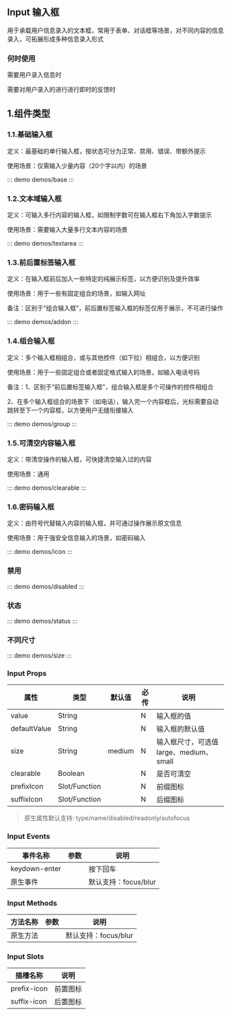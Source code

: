 ## Input 输入框

用于承载用户信息录入的文本框，常用于表单、对话框等场景，对不同内容的信息录入，可拓展形成多种信息录入形式

### 何时使用
需要用户录入信息时

需要对用户录入的进行进行即时的反馈时

## 1.组件类型
### 1.1.基础输入框
定义：最基础的单行输入框，按状态可分为正常、禁用、错误、带额外提示

使用场景：仅需输入少量内容（20个字以内）的场景

::: demo demos/base
:::

### 1.2.文本域输入框
定义：可输入多行内容的输入框，如限制字数可在输入框右下角加入字数提示

使用场景：需要输入大量多行文本内容的场景

::: demo demos/textarea
:::

### 1.3.前后置标签输入框
定义：在输入框前后加入一些特定的纯展示标签，以方便识别及提升效率

使用场景：用于一些有固定组合的场景，如输入网址

备注：区别于“组合输入框”，前后置标签输入框的标签仅用于展示，不可进行操作

::: demo demos/addon
:::

### 1.4.组合输入框
定义：多个输入框相组合，或与其他控件（如下拉）相组合，以方便识别

使用场景：用于一些固定组合或者固定格式输入的场景，如输入电话号码

备注：1、区别于“前后置标签输入框”，组合输入框是多个可操作的控件相组合

2、在多个输入框组合的场景下（如电话），输入完一个内容框后，光标需要自动跳转至下一个内容框，以方便用户无缝衔接输入

::: demo demos/group
:::

### 1.5.可清空内容输入框
定义：带清空操作的输入框，可快捷清空输入过的内容

使用场景：通用

::: demo demos/clearable
:::

### 1.6.密码输入框
定义：由符号代替输入内容的输入框，并可通过操作展示原文信息

使用场景：用于强安全信息输入的场景，如密码输入

::: demo demos/icon
:::

### 禁用
::: demo demos/disabled 
:::

### 状态
::: demo demos/status 
:::

### 不同尺寸
::: demo demos/size 
:::

### Input Props
| 属性 | 类型 | 默认值 | 必传 | 说明 |
|-----|-----|-----|-----|-----|
|value|String| |N|输入框的值
|defaultValue|String| |N|输入框的默认值
|size|String| medium | N | 输入框尺寸，可选值large、medium、small
|clearable|Boolean| |N|是否可清空
|prefixIcon|Slot/Function| |N|前缀图标
|suffixIcon|Slot/Function| |N|后缀图标

>原生属性默认支持: type/name/disabled/readonly/autofocus

### Input Events
| 事件名称 | 参数 | 说明 |
|-----|-----|-----|
|keydown-enter| |按下回车|
|原生事件| |默认支持：focus/blur|

### Input Methods
| 方法名称 | 参数 | 说明 |
|-----|-----|-----|
|原生方法| |默认支持：focus/blur|

### Input Slots
| 插槽名称| 说明 |
|-----|-----|
| prefix-icon | 前置图标 |
| suffix-icon | 后置图标 |
